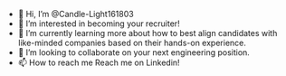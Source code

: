 - 👋 Hi, I’m @Candle-Light161803
- 👀 I’m interested in becoming your recruiter!
- 🌱 I’m currently learning more about how to best align candidates with like-minded companies based on their hands-on experience. 
- 💞️ I’m looking to collaborate on your next engineering position.
- 📫 How to reach me Reach me on Linkedin! 

<!---
Candle-Light161803/Candle-Light161803 is a ✨ special ✨ repository because its `README.md` (this file) appears on your GitHub profile.
You can click the Preview link to take a look at your changes.
--->
